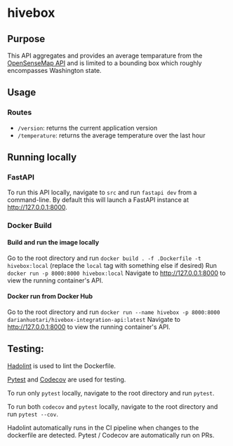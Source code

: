 # hivebox

## Purpose
This API aggregates and provides an average temparature from the [OpenSenseMap API](https://api.opensensemap.org/) and is limited to a bounding box which roughly encompasses Washington state.

## Usage
### Routes
- `/version`: returns the current application version
- `/temperature`: returns the average temperature over the last hour

## Running locally
### FastAPI
To run this API locally, navigate to `src` and run `fastapi dev` from a command-line. By default this will launch a FastAPI instance at <http://127.0.0.1:8000>.

### Docker Build
#### Build and run the image locally
Go to the root directory and run `docker build . -f .Dockerfile -t hivebox:local` (replace the `local` tag with something else if desired)
Run `docker run -p 8000:8000 hivebox:local`
Navigate to <http://127.0.0.1:8000> to view the running container's API.


#### Docker run from Docker Hub
Go to the root directory and run `docker run --name hivebox -p 8000:8000 darianhuotari/hivebox-integration-api:latest`
Navigate to <http://127.0.0.1:8000> to view the running container's API.

## Testing:
[Hadolint](https://github.com/hadolint/hadolint) is used to lint the Dockerfile.

[Pytest](https://docs.pytest.org/en/stable/) and [Codecov](https://docs.codecov.com/docs/code-coverage-with-python) are used for testing. 

To run only `pytest` locally, navigate to the root directory and run `pytest`.

To run both `codecov` and `pytest` locally, navigate to the root directory and run `pytest --cov`.

Hadolint automatically runs in the CI pipeline when changes to the dockerfile are detected. Pytest / Codecov are automatically run on PRs.